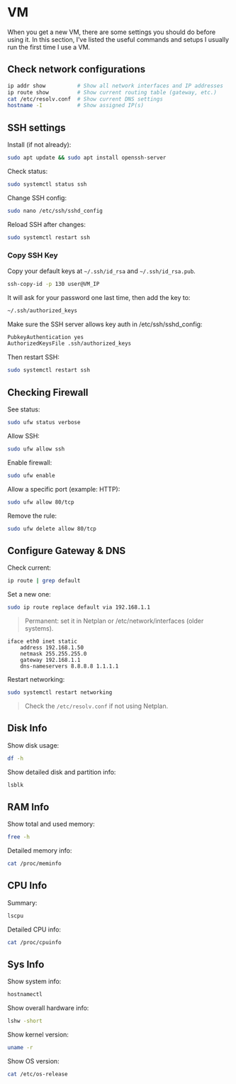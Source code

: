 # VM

When you get a new VM, there are some settings you should do before using it. In this section, I’ve listed the useful commands and setups I usually run the first time I use a VM.

## Check network configurations

```bash
ip addr show          # Show all network interfaces and IP addresses
ip route show         # Show current routing table (gateway, etc.)
cat /etc/resolv.conf  # Show current DNS settings
hostname -I           # Show assigned IP(s)
```

## SSH settings

Install (if not already):

```bash
sudo apt update && sudo apt install openssh-server
```

Check status:

```bash
sudo systemctl status ssh
```

Change SSH config:

```bash
sudo nano /etc/ssh/sshd_config
```

Reload SSH after changes:

```bash
sudo systemctl restart ssh
```

### Copy SSH Key

Copy your default keys at `~/.ssh/id_rsa` and `~/.ssh/id_rsa.pub`.

```bash
ssh-copy-id -p 130 user@VM_IP
```

It will ask for your password one last time, then add the key to:

```bash
~/.ssh/authorized_keys
```

Make sure the SSH server allows key auth in /etc/ssh/sshd_config:

```bash
PubkeyAuthentication yes
AuthorizedKeysFile .ssh/authorized_keys
```

Then restart SSH:

```bash
sudo systemctl restart ssh
```

## Checking Firewall

See status:

```bash
sudo ufw status verbose
```

Allow SSH:

```bash
sudo ufw allow ssh
```

Enable firewall:

```bash
sudo ufw enable
```

Allow a specific port (example: HTTP):

```bash
sudo ufw allow 80/tcp
```

Remove the rule:

```bash
sudo ufw delete allow 80/tcp
```

## Configure Gateway & DNS

Check current:

```bash
ip route | grep default
```

Set a new one:

```bash
sudo ip route replace default via 192.168.1.1
```

> Permanent: set it in Netplan or /etc/network/interfaces (older systems).

```
iface eth0 inet static
    address 192.168.1.50
    netmask 255.255.255.0
    gateway 192.168.1.1
    dns-nameservers 8.8.8.8 1.1.1.1
```

Restart networking:

```bash
sudo systemctl restart networking
```

> Check the `/etc/resolv.conf` if not using Netplan.

## Disk Info

Show disk usage:

```bash
df -h
```

Show detailed disk and partition info:

```bash
lsblk
```

## RAM Info

Show total and used memory:

```bash
free -h
```

Detailed memory info:

```bash
cat /proc/meminfo
```

## CPU Info

Summary:

```bash
lscpu
```

Detailed CPU info:

```bash
cat /proc/cpuinfo
```

## Sys Info

Show system info:

```bash
hostnamectl
```

Show overall hardware info:

```bash
lshw -short
```

Show kernel version:

```bash
uname -r
```

Show OS version:

```bash
cat /etc/os-release
```

